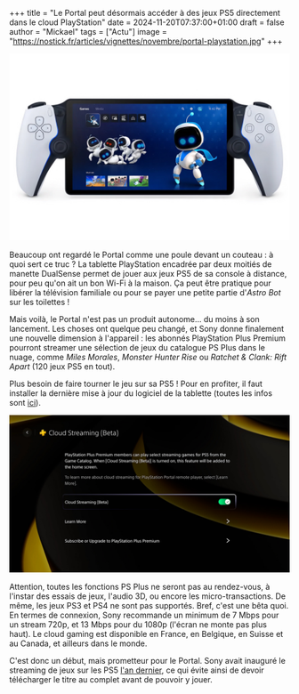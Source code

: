 +++
title = "Le Portal peut désormais accéder à des jeux PS5 directement dans le cloud PlayStation"
date = 2024-11-20T07:37:00+01:00
draft = false
author = "Mickael"
tags = ["Actu"]
image = "https://nostick.fr/articles/vignettes/novembre/portal-playstation.jpg"
+++

![Portal](portal-playstation.jpg "")

Beaucoup ont regardé le Portal comme une poule devant un couteau : à quoi sert ce truc ? La tablette PlayStation encadrée par deux moitiés de manette DualSense permet de jouer aux jeux PS5 de sa console à distance, pour peu qu'on ait un bon Wi-Fi à la maison. Ça peut être pratique pour libérer la télévision familiale ou pour se payer une petite partie d'*Astro Bot* sur les toilettes !

Mais voilà, le Portal n'est pas un produit autonome… du moins à son lancement. Les choses ont quelque peu changé, et Sony donne finalement une nouvelle dimension à l'appareil : les abonnés PlayStation Plus Premium pourront streamer une sélection de jeux du catalogue PS Plus dans le nuage, comme *Miles Morales*, *Monster Hunter Rise* ou *Ratchet & Clank: Rift Apart* (120 jeux  PS5 en tout).

Plus besoin de faire tourner le jeu sur sa PS5 ! Pour en profiter, il faut installer la dernière mise à jour du logiciel de la tablette (toutes les infos sont [ici](https://blog.playstation.com/2024/11/19/the-playstation-portal-remote-player-experience-to-evolve-with-new-system-update/)).

![Portal](portal-playstation-2.jpg "")

Attention, toutes les fonctions PS Plus ne seront pas au rendez-vous, à l'instar des essais de jeux, l'audio 3D, ou encore les micro-transactions. De même, les jeux PS3 et PS4 ne sont pas supportés. Bref, c'est une bêta quoi. En termes de connexion, Sony recommande un minimum de 7 Mbps pour un stream 720p, et 13 Mbps pour du 1080p (l'écran ne monte pas plus haut). Le cloud gaming est disponible en France, en Belgique, en Suisse et au Canada, et ailleurs dans le monde.

C'est donc un début, mais prometteur pour le Portal. Sony avait inauguré le streaming de jeux sur les PS5 [l'an dernier](https://blog.playstation.com/2023/10/16/ps5-streaming-for-playstation-plus-premium-members-launches-starting-today-in-japan-europe-and-north-america-to-follow/), ce qui évite ainsi de devoir télécharger le titre au complet avant de pouvoir y jouer.
